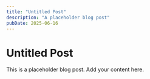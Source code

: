 ```yaml
---
title: "Untitled Post"
description: "A placeholder blog post"
pubDate: 2025-06-16
---
```


# Untitled Post

This is a placeholder blog post. Add your content here.